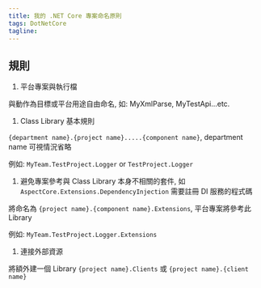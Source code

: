 ```yaml
---
title: 我的 .NET Core 專案命名原則
tags: DotNetCore
tagline:
---
```


## 規則

1. 平台專案與執行檔

與動作為目標或平台用途自由命名, 如: MyXmlParse, MyTestApi...etc.

1. Class Library 基本規則

`{department name}.{project name}.....{component name}`, department name 可視情況省略

例如: `MyTeam.TestProject.Logger` or `TestProject.Logger`

1. 避免專案參考與 Class Library 本身不相關的套件, 如 `AspectCore.Extensions.DependencyInjection` 需要註冊 DI 服務的程式碼

將命名為 `{project name}.{component name}.Extensions`, 平台專案將參考此 Library

例如: `MyTeam.TestProject.Logger.Extensions`

1. 連接外部資源

將額外建一個 Library `{project name}.Clients` 或 `{project name}.{client name}`

